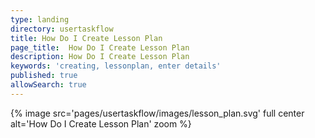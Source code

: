 ```yaml
---
type: landing
directory: usertaskflow
title: How Do I Create Lesson Plan
page_title:  How Do I Create Lesson Plan
description: How Do I Create Lesson Plan
keywords: 'creating, lessonplan, enter details'
published: true
allowSearch: true
---
```

{% image src='pages/usertaskflow/images/lesson_plan.svg' full center alt='How Do I Create Lesson Plan' zoom %} 
